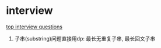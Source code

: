 # interview

[top interview questions](https://leetcode.com/problem-list/top-interview-questions/)

1. 子串(substring)问题直接用dp: 最长无重复子串, 最长回文子串
